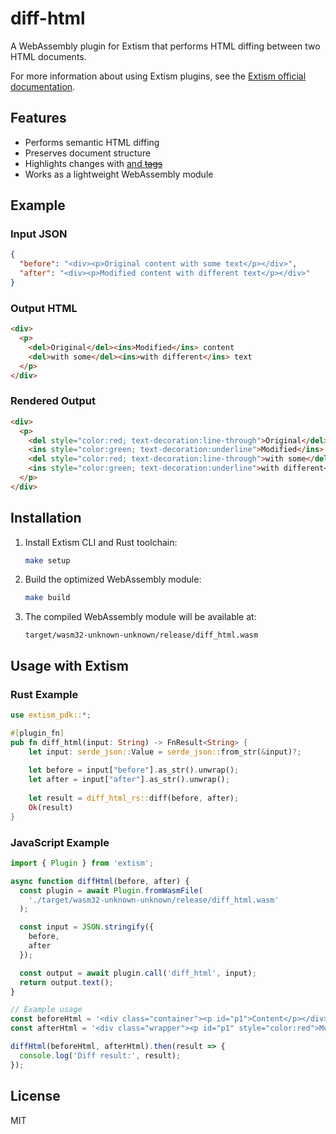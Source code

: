 # diff-html

A WebAssembly plugin for Extism that performs HTML diffing between two HTML documents.

For more information about using Extism plugins, see the [Extism official documentation](https://extism.org/docs/overview).

## Features

- Performs semantic HTML diffing
- Preserves document structure
- Highlights changes with <ins> and <del> tags
- Works as a lightweight WebAssembly module

## Example

### Input JSON
```json
{
  "before": "<div><p>Original content with some text</p></div>",
  "after": "<div><p>Modified content with different text</p></div>"
}
```

### Output HTML
```html
<div>
  <p>
    <del>Original</del><ins>Modified</ins> content 
    <del>with some</del><ins>with different</ins> text
  </p>
</div>
```

### Rendered Output
```html
<div>
  <p>
    <del style="color:red; text-decoration:line-through">Original</del>
    <ins style="color:green; text-decoration:underline">Modified</ins> content 
    <del style="color:red; text-decoration:line-through">with some</del>
    <ins style="color:green; text-decoration:underline">with different</ins> text
  </p>
</div>
```

## Installation

1. Install Extism CLI and Rust toolchain:
   ```bash
   make setup
   ```

2. Build the optimized WebAssembly module:
   ```bash
   make build
   ```

3. The compiled WebAssembly module will be available at:
   ```
   target/wasm32-unknown-unknown/release/diff_html.wasm
   ```

## Usage with Extism

### Rust Example

```rust
use extism_pdk::*;

#[plugin_fn]
pub fn diff_html(input: String) -> FnResult<String> {
    let input: serde_json::Value = serde_json::from_str(&input)?;
    
    let before = input["before"].as_str().unwrap();
    let after = input["after"].as_str().unwrap();
    
    let result = diff_html_rs::diff(before, after);
    Ok(result)
}
```

### JavaScript Example

```javascript
import { Plugin } from 'extism';

async function diffHtml(before, after) {
  const plugin = await Plugin.fromWasmFile(
    './target/wasm32-unknown-unknown/release/diff_html.wasm'
  );

  const input = JSON.stringify({
    before,
    after
  });

  const output = await plugin.call('diff_html', input);
  return output.text();
}

// Example usage
const beforeHtml = '<div class="container"><p id="p1">Content</p></div>';
const afterHtml = '<div class="wrapper"><p id="p1" style="color:red">Modified Content</p></div>';

diffHtml(beforeHtml, afterHtml).then(result => {
  console.log('Diff result:', result);
});
```

## License

MIT
